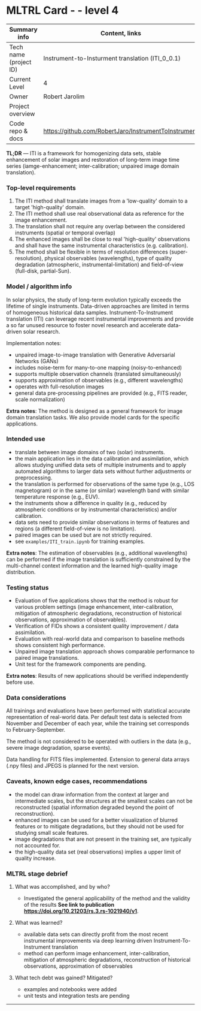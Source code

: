 # MLTRL Card -  - level 4

| Summary info        | Content, links       |
| -------------------------- | ------------- |
| Tech name (project ID)  | Instrument-to-Insturment translation (ITI_0_0.1)   |
| Current Level           | 4 |
| Owner                   | Robert Jarolim                        |
| Project overview        |    |
| Code repo & docs        | https://github.com/RobertJaro/InstrumentToInstrument   |


**TL;DR** — ITI is a framework for homogenizing data sets, stable enhancement of solar images and restoration of long-term image time series (iamge-enhancement; inter-calibration; unpaired image domain translation).


### Top-level requirements

1. The ITI method shall translate images from a 'low-quality' domain to a target 'high-quality' domain.
2. The ITI method shall use real observational data as reference for the image enhancement.
3. The translation shall not require any overlap between the considered instruments (spatial or temporal overlap)
4. The enhanced images shall be close to real 'high-quality' observations and shall have the same instrumental characteristics (e.g. calibration).
5. The method shall be flexible in terms of resolution differences (super-resolution), physical observables (wavelengths), type of quality degradation (atmospheric, instrumental-limitation) and field-of-view (full-disk, partial-Sun).


### Model / algorithm info

In solar physics, the study of long-term evolution typically exceeds the lifetime of single instruments. Data-driven approaches are limited in terms of homogeneous
historical data samples. Instrument-To-Instrument translation (ITI) can leverage recent instrumental improvements and provide a so far unused resource to foster novel research and accelerate data-driven solar research.

Implementation notes:

- unpaired image-to-image translation with Generative Adversarial Networks (GANs)
- includes noise-term for many-to-one mapping (noisy-to-enhanced)
- supports multiple observation channels (translated simultaneously)
- supports approximation of observables (e.g., different wavelengths)
- operates with full-resolution images
- general data pre-processing pipelines are provided (e.g., FITS reader, scale normalization)


**Extra notes**: The method is designed as a general framework for image domain translation tasks. We also provide model cards for the specific applications.

### Intended use


- translate between image domains of two (solar) instruments.
- the main application lies in the data calibration and assimilation, which allows studying unified data sets of multiple instruments and to apply automated algorithms to larger data sets without further adjustments or preprocessing. 
- the translation is performed for observations of the same type (e.g., LOS magnetogram) or in the same (or similar) wavelength band with similar temperature response (e.g., EUV).
- the instruments show a difference in quality (e.g., reduced by atmospheric conditions or by instrumental characteristics) and/or calibration.
- data sets need to provide similar observations in terms of features and regions (a different field-of-view is no limitation).
- paired images can be used but are not strictly required.
- see `examples/ITI_train.ipynb` for training examples.

**Extra notes**: The estimation of observables (e.g., additional wavelengths) can be performed if the image translation is sufficiently constrained by the multi-channel context information and the learned high-quality image distribution. 


### Testing status

- Evaluation of five applications shows that the method is robust for various problem settings (image enhancement, inter-calibration, mitigation of atmospheric degradations, reconstruction of historical observations, approximation of observables).
- Verification of FIDs shows a consistent quality improvement / data assimilation.
- Evaluation with real-world data and comparison to baseline methods shows consistent high performance.
- Unpaired image translation approach shows comparable performance to paired image translations.
- Unit test for the framework components are pending.

**Extra notes**: Results of new applications should be verified independently before use.


### Data considerations

All trainings and evaluations have been performed with statistical accurate representation of real-world data.
Per default test data is selected from November and December of each year, while the training set corresponds to February-September.

The method is not considered to be operated with outliers in the data (e.g., severe image degradation, sparse events). 

Data handling for FITS files implemented. Extension to general data arrays (.npy files) and JPEGS is planned for the next version.

### Caveats, known edge cases, recommendations

- the model can draw information from the context at larger and intermediate scales, but the structures at the smallest scales can not be reconstructed (spatial information degraded beyond the point of reconstruction).
- enhanced images can be used for a better visualization of blurred features or to mitigate degradations, but they should not be used for studying small scale features.
- image degradations that are not present in the training set, are typically not accounted for.
- the high-quality data set (real observations) implies a upper limit of quality increase.

### MLTRL stage debrief

1. What was accomplished, and by who?

    - Investigated the general applicability of the method and the validity of the results **See link to publication https://doi.org/10.21203/rs.3.rs-1021940/v1**.

3. What was learned?

    - available data sets can directly profit from the most recent instrumental improvements via deep learning driven Instrument-To-Instrument translation
    - method can perform image enhancement, inter-calibration, mitigation of atmospheric degradations, reconstruction of historical observations, approximation of observables
5. What tech debt was gained? Mitigated?

    - examples and notebooks were added
    - unit tests and integration tests are pending

---